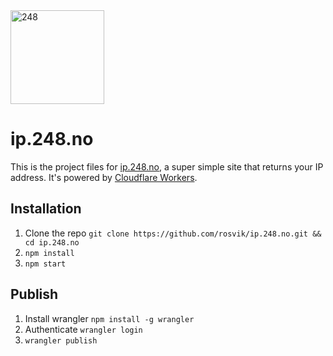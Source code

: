 <img src="https://user-images.githubusercontent.com/1774972/216169511-d7fea8e0-a5bc-45e3-bd4a-eb78b477b030.svg" width="150" alt="248">

# ip.248.no

This is the project files for [ip.248.no](https://ip.248.no), a super simple site that returns your IP address. It's powered by [Cloudflare Workers](https://workers.cloudflare.com/).

## Installation

1. Clone the repo `git clone https://github.com/rosvik/ip.248.no.git && cd ip.248.no`
2. `npm install`
3. `npm start`

## Publish

1. Install wrangler `npm install -g wrangler`
2. Authenticate `wrangler login`
3. `wrangler publish`

